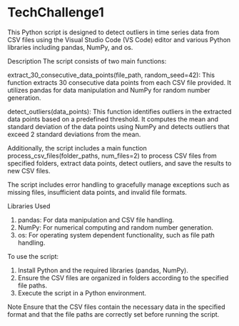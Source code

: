 # TechChallenge1

This Python script is designed to detect outliers in time series data from CSV files using the Visual Studio Code (VS Code) editor and various Python libraries including pandas, NumPy, and os.

Description
The script consists of two main functions:

extract_30_consecutive_data_points(file_path, random_seed=42): This function extracts 30 consecutive data points from each CSV file provided. It utilizes pandas for data manipulation and NumPy for random number generation.

detect_outliers(data_points): This function identifies outliers in the extracted data points based on a predefined threshold. It computes the mean and standard deviation of the data points using NumPy and detects outliers that exceed 2 standard deviations from the mean.

Additionally, the script includes a main function process_csv_files(folder_paths, num_files=2) to process CSV files from specified folders, extract data points, detect outliers, and save the results to new CSV files.

The script includes error handling to gracefully manage exceptions such as missing files, insufficient data points, and invalid file formats.

Libraries Used
1. pandas: For data manipulation and CSV file handling.
2. NumPy: For numerical computing and random number generation.
3. os: For operating system dependent functionality, such as file path handling.

To use the script:

1. Install Python and the required libraries (pandas, NumPy).
2. Ensure the CSV files are organized in folders according to the specified file paths.
3. Execute the script in a Python environment.

Note
Ensure that the CSV files contain the necessary data in the specified format and that the file paths are correctly set before running the script.
